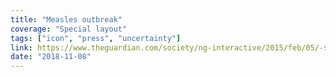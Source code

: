 ```yaml
---
title: "Measles outbreak"
coverage: "Special layout"
tags: ["icon", "press", "uncertainty"]
link: https://www.theguardian.com/society/ng-interactive/2015/feb/05/-sp-watch-how-measles-outbreak-spreads-when-kids-get-vaccinated
date: "2018-11-08"
---
```

